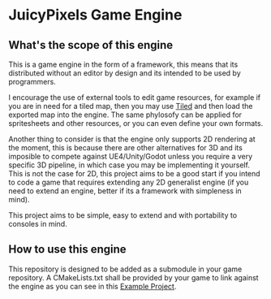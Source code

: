 # JuicyPixels Game Engine

## What's the scope of this engine
This is a game engine in the form of a framework, this means that its distributed without an editor by design and its intended to be used by programmers.

I encourage the use of external tools to edit game resources, for example if you are in need for a tiled map, then you may use [Tiled](https://www.mapeditor.org/) and then load the exported map into the engine. The same phylosofy can be applied for spritesheets and other resources, or you can even define your own formats.

Another thing to consider is that the engine only supports 2D rendering at the moment, this is
because there are other alternatives for 3D and its imposible to compete against UE4/Unity/Godot unless you require a very specific 3D pipeline, in which case you may be implementing it yourself. This is not the case for 2D, this project aims to be a good start if you intend to code a game that requires extending any 2D generalist engine (if you need to extend an engine, better if its a framework with simpleness in mind).

This project aims to be simple, easy to extend and with portability to consoles in mind.

## How to use this engine
This repository is designed to be added as a submodule in your game repository.
A CMakeLists.txt shall be provided by your game to link against the engine as you can see in this [Example Project](https://github.com/CallMeLemon/JuicyPixels_Example_Project).